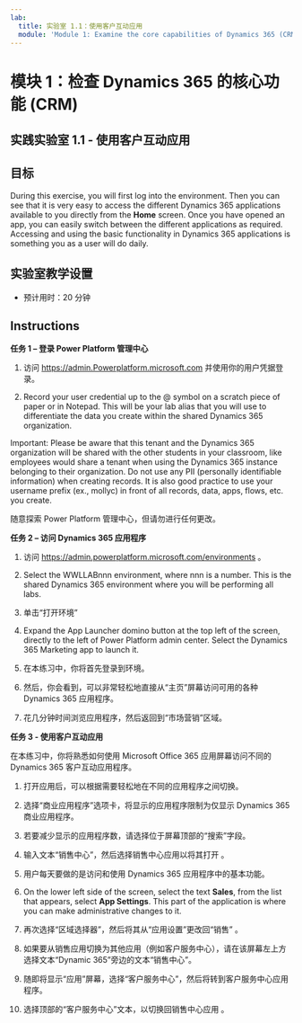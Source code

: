 ```yaml
---
lab:
  title: 实验室 1.1：使用客户互动应用
  module: 'Module 1: Examine the core capabilities of Dynamics 365 (CRM)'
---
```


<a name="module-1-examine-the-core-capabilities-of-dynamics-365-crm"></a>模块 1：检查 Dynamics 365 的核心功能 (CRM)
========================

## <a name="practice-lab-11---work-with-customer-engagement-apps"></a>实践实验室 1.1 - 使用客户互动应用 

## <a name="objectives"></a>目标

During this exercise, you will first log into the environment. Then you can see that it is very easy to access the different Dynamics 365 applications available to you directly from the <bpt id="p1">**</bpt>Home<ept id="p1">**</ept> screen. Once you have opened an app, you can easily switch between the different applications as required. Accessing and using the basic functionality in Dynamics 365 applications is something you as a user will do daily.


## <a name="lab-setup"></a>实验室教学设置

  - 预计用时：20 分钟

## <a name="instructions"></a>Instructions

**任务 1 – 登录 Power Platform 管理中心**

1. 访问 https://admin.Powerplatform.microsoft.com 并使用你的用户凭据登录。

2. Record your user credential up to the @ symbol on a scratch piece of paper or in Notepad. This will be your lab alias that you will use to differentiate the data you create within the shared Dynamics 365 organization.

Important: Please be aware that this tenant and the Dynamics 365 organization will be shared with the other students in your classroom, like employees would share a tenant when using the Dynamics 365 instance belonging to their organization. Do not use any PII (personally identifiable information) when creating records. It is also good practice to use your username prefix (ex., mollyc) in front of all records, data, apps, flows, etc. you create.

随意探索 Power Platform 管理中心，但请勿进行任何更改。

**任务 2 – 访问 Dynamics 365 应用程序**

1. 访问 https://admin.powerplatform.microsoft.com/environments 。

2. Select the WWLLABnnn environment, where nnn is a number. This is the shared Dynamics 365 environment where you will be performing all labs.

3. 单击“打开环境”

4. Expand the App Launcher domino button at the top left of the screen, directly to the left of Power Platform admin center. Select the Dynamics 365 Marketing app to launch it.

5. 在本练习中，你将首先登录到环境。

6. 然后，你会看到，可以非常轻松地直接从“主页”屏幕访问可用的各种 Dynamics 365 应用程序。

7. 花几分钟时间浏览应用程序，然后返回到“市场营销”区域。

**任务 3 - 使用客户互动应用**

在本练习中，你将熟悉如何使用 Microsoft Office 365 应用屏幕访问不同的 Dynamics 365 客户互动应用程序。

1.  打开应用后，可以根据需要轻松地在不同的应用程序之间切换。   

2.  选择“商业应用程序”选项卡，将显示的应用程序限制为仅显示 Dynamics 365 商业应用程序。   

3.  若要减少显示的应用程序数，请选择位于屏幕顶部的“搜索”字段。 
 
4.  输入文本“销售中心”，然后选择销售中心应用以将其打开 。   

5. 用户每天要做的是访问和使用 Dynamics 365 应用程序中的基本功能。 

6. On the lower left side of the screen, select the text <bpt id="p1">**</bpt>Sales<ept id="p1">**</ept>, from the list that appears, select <bpt id="p2">**</bpt>App Settings<ept id="p2">**</ept>.  This part of the application is where you can make administrative changes to it.  

7. 再次选择“区域选择器”，然后将其从“应用设置”更改回“销售” 。

8. 如果要从销售应用切换为其他应用（例如客户服务中心），请在该屏幕左上方选择文本“Dynamic 365”旁边的文本“销售中心”。 

9. 随即将显示“应用”屏幕，选择“客户服务中心”，然后将转到客户服务中心应用程序。 

10. 选择顶部的“客户服务中心”文本，以切换回销售中心应用 。 
